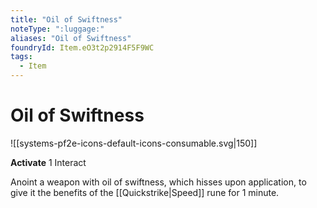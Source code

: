 ```yaml
---
title: "Oil of Swiftness"
noteType: ":luggage:"
aliases: "Oil of Swiftness"
foundryId: Item.eO3t2p2914F5F9WC
tags:
  - Item
---
```


# Oil of Swiftness
![[systems-pf2e-icons-default-icons-consumable.svg|150]]

**Activate** 1 Interact

Anoint a weapon with oil of swiftness, which hisses upon application, to give it the benefits of the [[Quickstrike|Speed]] rune for 1 minute.
